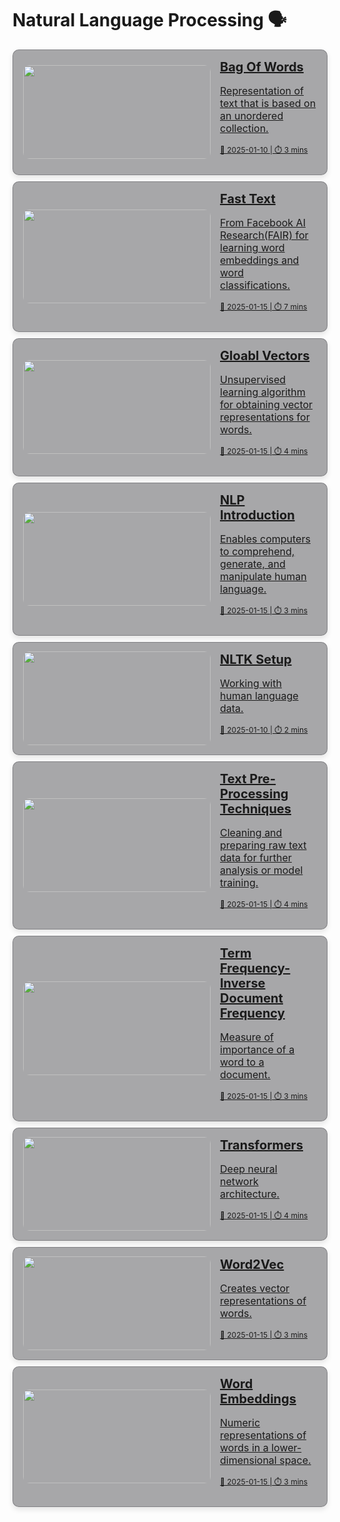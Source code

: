# Natural Language Processing 🗣️

<div style="display: flex; flex-direction: column; gap: 10px;">

<!-- Bag of Words-->
<a href="Bag_Of_Words" style="padding: 0 2px 0 16px; background-color: rgba(39, 39, 43, 0.4); border: 1px solid rgba(76, 76, 82, 0.4); border-radius: 10px; box-shadow: 0 4px 8px rgba(0,0,0,0.1); overflow: hidden; transition: transform 0.2s; display: flex; align-items: center;">
  <img src="https://miro.medium.com/v2/resize:fit:661/0*cf1wq8eIix-Z2qIf.png" alt="" style="width: 300px; height: 150px; object-fit: cover; border-radius: 10px;" />
  <div style="padding: 15px;">
    <h2 style="margin: 0; font-size: 20px;">Bag Of Words</h2>
    <p style="font-size: 16px;">Representation of text that is based on an unordered collection.</p>
    <p style="font-size: 12px;">📅 2025-01-10 | ⏱️ 3 mins</p>
  </div>
</a>

<!--Fast Text -->
<a href="Fast_Text" style="padding: 0 2px 0 16px; background-color: rgba(39, 39, 43, 0.4); border: 1px solid rgba(76, 76, 82, 0.4); border-radius: 10px; box-shadow: 0 4px 8px rgba(0,0,0,0.1); overflow: hidden; transition: transform 0.2s; display: flex; align-items: center;">
  <img src="https://amitness.com/posts/images/fasttext-center-word-embedding.png" alt="" style="width: 300px; height: 150px; object-fit: cover; border-radius: 10px;" />
  <div style="padding: 15px;">
    <h2 style="margin: 0; font-size: 20px;">Fast Text</h2>
    <p style="font-size: 16px;">From Facebook AI Research(FAIR) for learning word embeddings and word classifications.</p>
    <p style="font-size: 12px;">📅 2025-01-15 | ⏱️ 7 mins</p>
  </div>
</a>

<!--Global Vectors -->
<a href="GloVe" style="padding: 0 2px 0 16px; background-color: rgba(39, 39, 43, 0.4); border: 1px solid rgba(76, 76, 82, 0.4); border-radius: 10px; box-shadow: 0 4px 8px rgba(0,0,0,0.1); overflow: hidden; transition: transform 0.2s; display: flex; align-items: center;">
  <img src="https://nlp.stanford.edu/projects/glove/images/man_woman.jpg" alt="" style="width: 300px; height: 150px; object-fit: cover; border-radius: 10px;" />
  <div style="padding: 15px;">
    <h2 style="margin: 0; font-size: 20px;">Gloabl Vectors</h2>
    <p style="font-size: 16px;">Unsupervised learning algorithm for obtaining vector representations for words.</p>
    <p style="font-size: 12px;">📅 2025-01-15 | ⏱️ 4 mins</p>
  </div>
</a>

<!-- NLP Introduction -->
<a href="N_L_P_Introduction" style="padding: 0 2px 0 16px; background-color: rgba(39, 39, 43, 0.4); border: 1px solid rgba(76, 76, 82, 0.4); border-radius: 10px; box-shadow: 0 4px 8px rgba(0,0,0,0.1); overflow: hidden; transition: transform 0.2s; display: flex; align-items: center;">
  <img src="https://images.javatpoint.com/tutorial/nlp/images/what-is-nlp.png" alt="" style="width: 300px; height: 150px; object-fit: cover; border-radius: 10px;" />
  <div style="padding: 15px;">
    <h2 style="margin: 0; font-size: 20px;">NLP Introduction</h2>
    <p style="font-size: 16px;">Enables computers to comprehend, generate, and manipulate human language.</p>
    <p style="font-size: 12px;">📅 2025-01-15 | ⏱️ 3 mins</p>
  </div>
</a>

<!-- NLTK Setup -->
<a href="NLTK_Setup.md" style="padding: 0 2px 0 16px; background-color: rgba(39, 39, 43, 0.4); border: 1px solid rgba(76, 76, 82, 0.4); border-radius: 10px; box-shadow: 0 4px 8px rgba(0,0,0,0.1); overflow: hidden; transition: transform 0.2s; display: flex; align-items: center;">
  <img src="https://files.realpython.com/media/NLP-for-Beginners-Pythons-Natural-Language-Toolkit-NLTK_Watermarked.16a787c1e9c6.jpg" alt="" style="width: 300px; height: 150px; object-fit: cover; border-radius: 10px;" />
  <div style="padding: 15px;">
    <h2 style="margin: 0; font-size: 20px;">NLTK Setup</h2>
    <p style="font-size: 16px;">Working with human language data.</p>
    <p style="font-size: 12px;">📅 2025-01-10 | ⏱️ 2 mins</p>
  </div>
</a>

<!-- Text Pre-Processing Techniques -->
<a href="Text_PreProcessing_Techniques" style="padding: 0 2px 0 16px; background-color: rgba(39, 39, 43, 0.4); border: 1px solid rgba(76, 76, 82, 0.4); border-radius: 10px; box-shadow: 0 4px 8px rgba(0,0,0,0.1); overflow: hidden; transition: transform 0.2s; display: flex; align-items: center;">
  <img src="https://miro.medium.com/v2/resize:fit:877/1*pt47uCcCn3X7XNYQg1dghw.png" alt="" style="width: 300px; height: 150px; object-fit: cover; border-radius: 10px;" />
  <div style="padding: 15px;">
    <h2 style="margin: 0; font-size: 20px;">Text Pre-Processing Techniques</h2>
    <p style="font-size: 16px;">Cleaning and preparing raw text data for further analysis or model training.</p>
    <p style="font-size: 12px;">📅 2025-01-15 | ⏱️ 4 mins</p>
  </div>
</a>

<!--Term Frequency-Inverse Document Frequency -->
<a href="Tf_Idf" style="padding: 0 2px 0 16px; background-color: rgba(39, 39, 43, 0.4); border: 1px solid rgba(76, 76, 82, 0.4); border-radius: 10px; box-shadow: 0 4px 8px rgba(0,0,0,0.1); overflow: hidden; transition: transform 0.2s; display: flex; align-items: center;">
  <img src="https://i.ytimg.com/vi/zLMEnNbdh4Q/maxresdefault.jpg" alt="" style="width: 300px; height: 150px; object-fit: cover; border-radius: 10px;" />
  <div style="padding: 15px;">
    <h2 style="margin: 0; font-size: 20px;">Term Frequency-Inverse Document Frequency</h2>
    <p style="font-size: 16px;">Measure of importance of a word to a document.</p>
    <p style="font-size: 12px;">📅 2025-01-15 | ⏱️ 3 mins</p>
  </div>
</a>

<!-- Transformers -->
<a href="Transformers" style="padding: 0 2px 0 16px; background-color: rgba(39, 39, 43, 0.4); border: 1px solid rgba(76, 76, 82, 0.4); border-radius: 10px; box-shadow: 0 4px 8px rgba(0,0,0,0.1); overflow: hidden; transition: transform 0.2s; display: flex; align-items: center;">
  <img src="https://media.licdn.com/dms/image/D4D12AQHXwdapur6HhA/article-cover_image-shrink_600_2000/0/1700812675354?e=2147483647&v=beta&t=23zB-g39hqPC7odxDdgccmkSSnInQgDNQlXrr4w_swA" alt="" style="width: 300px; height: 150px; object-fit: cover; border-radius: 10px;" />
  <div style="padding: 15px;">
    <h2 style="margin: 0; font-size: 20px;">Transformers</h2>
    <p style="font-size: 16px;">Deep neural network architecture.</p>
    <p style="font-size: 12px;">📅 2025-01-15 | ⏱️ 4 mins</p>
  </div>
</a>

<!--Word2Vec -->
<a href="Word_2_Vec" style="padding: 0 2px 0 16px; background-color: rgba(39, 39, 43, 0.4); border: 1px solid rgba(76, 76, 82, 0.4); border-radius: 10px; box-shadow: 0 4px 8px rgba(0,0,0,0.1); overflow: hidden; transition: transform 0.2s; display: flex; align-items: center;">
  <img src="https://www.scaler.com/topics/images/network-of-word2vec.webp" alt="" style="width: 300px; height: 150px; object-fit: cover; border-radius: 10px;" />
  <div style="padding: 15px;">
    <h2 style="margin: 0; font-size: 20px;">Word2Vec</h2>
    <p style="font-size: 16px;">Creates vector representations of words.</p>
    <p style="font-size: 12px;">📅 2025-01-15 | ⏱️ 3 mins</p>
  </div>
</a>

<!-- Word Embeddings-->
<a href="Word_Embeddings" style="padding: 0 2px 0 16px; background-color: rgba(39, 39, 43, 0.4); border: 1px solid rgba(76, 76, 82, 0.4); border-radius: 10px; box-shadow: 0 4px 8px rgba(0,0,0,0.1); overflow: hidden; transition: transform 0.2s; display: flex; align-items: center;">
  <img src="https://encrypted-tbn0.gstatic.com/images?q=tbn:ANd9GcT_6x753k-U2YNRTxS8UUwDvjMrseSEFcC8FQ&s" alt="" style="width: 300px; height: 150px; object-fit: cover; border-radius: 10px;" />
  <div style="padding: 15px;">
    <h2 style="margin: 0; font-size: 20px;">Word Embeddings</h2>
    <p style="font-size: 16px;">Numeric representations of words in a lower-dimensional space.</p>
    <p style="font-size: 12px;">📅 2025-01-15 | ⏱️ 3 mins</p>
  </div>
</a>

</div>
